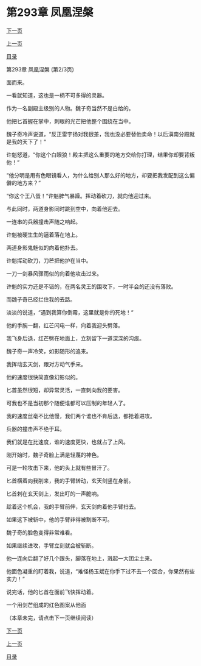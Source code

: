 <h1>第293章   凤凰涅槃</h1>
            <div><p><a href="./878_%E7%AC%AC293%E7%AB%A0_%E5%87%A4%E5%87%B0%E6%B6%85%E6%A7%83.md">下一页</a></p><p><a href="./876_%E7%AC%AC293%E7%AB%A0_%E5%87%A4%E5%87%B0%E6%B6%85%E6%A7%83.md">上一页</a></p><p><a href="../">目录</a></p></div>
            <div><p>第293章   凤凰涅槃 (第2/3页)</p><p>面而来。</p><p>一看就知道，这也是一柄不可多得的灵器。</p><p>作为一名副殿主级别的人物。魏子奇当然不是白给的。</p><p>他把匕首握在掌中，刺眼的光芒把他整个围绕在当中。</p><p>魏子奇冷声说道，“反正雷宇扬对我很差，我也没必要替他卖命！以后滇南分殿就是我的天下了！“</p><p>许魁怒道，“你这个白眼狼！殿主把这么重要的地方交给你打理，结果你却要背叛他！“</p><p>“他分明是用有色眼镜看人，为什么给别人那么好的地方，却要把我发配到这么偏僻的地方来？“</p><p>“你这个王八蛋！“许魁脾气暴躁。挥动着砍刀，就向他迎过来。</p><p>与此同时，两道身影同时跳到空中，向着他迎去。</p><p>一连串的兵器撞击声随之响起。</p><p>许魁被硬生生的逼着落在地上。</p><p>两道身影鬼魅似的向着他扑去。</p><p>许魁挥动砍刀，刀芒把他护在当中。</p><p>一刀一剑暴风骤雨似的向着他攻击过来。</p><p>许魁的实力还是不错的，在两名灵王的围攻下，一时半会的还没有落败。</p><p>而魏子奇已经拦住我的去路。</p><p>淡淡的说道，“遇到我算你倒霉，这里就是你的死地！“</p><p>他的手腕一翻，红芒闪电一样，向着我迎头劈落。</p><p>我飞身后退，红芒劈在地面上，立刻留下一道深深的沟痕。</p><p>魏子奇一声冷笑，如影随形的追来。</p><p>我挥动玄天剑，跟对方动气手来。</p><p>他的速度很快简直像幻影似的。</p><p>匕首虽然很短，却异常灵活，一直刺向我的要害。</p><p>可我也不是当初那个随便谁都可以压制的年轻人了。</p><p>我的速度丝毫不比他慢，我们两个谁也不肯后退，都抢着进攻。</p><p>兵器的撞击声不绝于耳。</p><p>我们就是在比速度，谁的速度更快，也就占了上风。</p><p>刚开始时，魏子奇脸上满是轻蔑的神色。</p><p>可是一轮攻击下来，他的头上就有些冒汗了。</p><p>匕首横着向我削来，我的手臂转动，玄天剑竖在身前。</p><p>匕首刺在玄天剑上，发出叮的一声脆响。</p><p>趁着这个机会，我的手臂前伸，玄天剑向着他手臂扫去。</p><p>如果这下被斩中，他的手臂非得被割断不可。</p><p>魏子奇的脸色变得非常难看。</p><p>如果继续进攻，手臂立刻就会被斩断。</p><p>他一连向后翻了好几个跟头，脚落在地上，溅起一大团尘土来。</p><p>他面色凝重的盯着我，说道，“难怪杨玉斌在你手下过不去一个回合，你果然有些实力！“</p><p>说完话，他的匕首在面前飞快挥动着。</p><p>一个用剑芒组成的红色图案从他面</p><p>（本章未完，请点击下一页继续阅读）</p></div>
            <div><p><a href="./878_%E7%AC%AC293%E7%AB%A0_%E5%87%A4%E5%87%B0%E6%B6%85%E6%A7%83.md">下一页</a></p><p><a href="./876_%E7%AC%AC293%E7%AB%A0_%E5%87%A4%E5%87%B0%E6%B6%85%E6%A7%83.md">上一页</a></p><p><a href="../">目录</a></p></div>